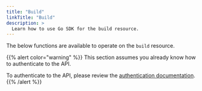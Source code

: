 ```yaml
---
title: "Build"
linkTitle: "Build"
description: >
  Learn how to use Go SDK for the build resource.
---
```


The below functions are available to operate on the `build` resource.

{{% alert color="warning" %}}
This section assumes you already know how to authenticate to the API.

To authenticate to the API, please review the [authentication documentation](/docs/api/authentication).
{{% /alert %}}

